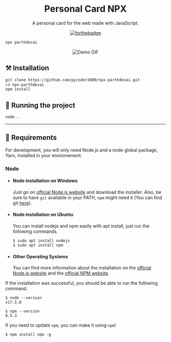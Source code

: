 <h1 align="center">
  Personal Card NPX
</h1>

<p align="center">
  A personal card for the web made with JavaScript.
</p>

<div align="center">

[![forthebadge](https://forthebadge.com/images/badges/made-with-javascript.svg)](https://forthebadge.com)

</div>

```bash
npx parthdesai
```

<div align="center">

![Demo GIF](https://github.com/pycoder2000/npx-parthdesai/raw/main/Assets/demo.gif)

</div>

## ⚒️ Installation

```bash
git clone https://github.com/pycoder2000/npx-parthdesai.git
cd npx-parthdesai
npm install
```

## 🚀 Running the project

```bash
node .
```

---
## 📎 Requirements

For development, you will only need Node.js and a node global package, Yarn, installed in your environement.

### Node

- #### Node installation on Windows

  Just go on [official Node.js website](https://nodejs.org/) and download the installer.
Also, be sure to have `git` available in your PATH, `npm` might need it (You can find git [here](https://git-scm.com/)).

- #### Node installation on Ubuntu

  You can install nodejs and npm easily with apt install, just run the following commands.

      $ sudo apt install nodejs
      $ sudo apt install npm

- #### Other Operating Systems
  You can find more information about the installation on the [official Node.js website](https://nodejs.org/) and the [official NPM website](https://npmjs.org/).

If the installation was successful, you should be able to run the following command.

    $ node --version
    v17.5.0

    $ npm --version
    8.5.3

If you need to update `npm`, you can make it using `npm`!

    $ npm install npm -g
